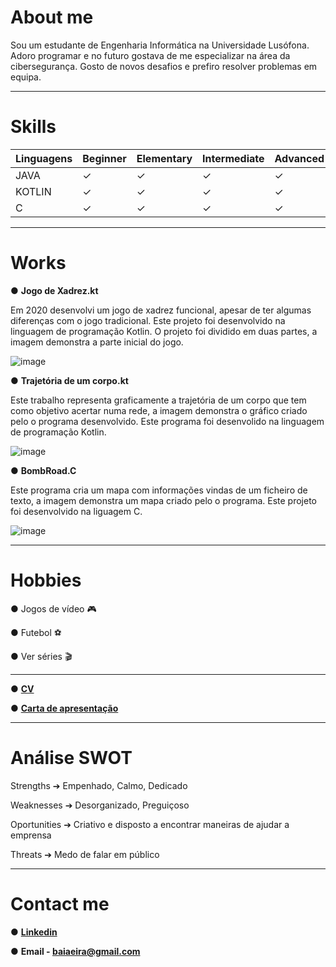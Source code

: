 # About me

Sou um estudante de Engenharia Informática na Universidade Lusófona. Adoro programar e no futuro gostava de me especializar na área da cibersegurança. Gosto de novos desafios e prefiro resolver problemas em equipa.


-----------
# Skills

|Linguagens |Beginner |Elementary |Intermediate |Advanced |Expert| 
|-----------|-----------|-----------|-----------|-----------|-----------|
|JAVA|✓ |✓ |✓ |✓ |  |
|KOTLIN|✓ |✓ |✓ |✓ |  |
|C|✓ |✓ |✓ |✓   |  |


-----------
# Works

● **Jogo de Xadrez.kt**

Em 2020 desenvolvi um jogo de xadrez funcional, apesar de ter algumas diferenças com o jogo tradicional. Este projeto foi desenvolvido na linguagem de programação Kotlin.
O projeto foi dividido em duas partes, a imagem demonstra a parte inicial do jogo.

![image](https://user-images.githubusercontent.com/77054565/113521600-63610a80-9592-11eb-8b40-5628938b1fa2.png)


● **Trajetória de um corpo.kt**

Este trabalho representa graficamente a trajetória de um corpo que tem como objetivo acertar numa rede, a imagem demonstra o gráfico criado pelo o programa desenvolvido.
Este programa foi desenvolido na linguagem de programação Kotlin.

![image](https://user-images.githubusercontent.com/77054565/113525002-551ee880-95aa-11eb-8e7f-ca6f49073a5c.png)

● **BombRoad.C**

Este programa cria um mapa com informações vindas de um ficheiro de texto, a imagem demonstra um mapa criado pelo o programa.
Este projeto foi desenvolvido na liguagem C.

![image](https://user-images.githubusercontent.com/77054565/120038230-d6b75380-bffa-11eb-83c2-f5a5d48fec6d.png)

-----------
# Hobbies

● Jogos de vídeo 🎮

● Futebol ⚽

● Ver séries 🎬

-----------
● **[CV](https://files.fm/down.php?cf&i=w7zk4kzku&n=CV+Rodrigo+Eira.pdf)**

● **[Carta de apresentação](https://files.fm/down.php?cf&i=hyjhyeb65&n=Carta+de+apresenta%C3%A7%C3%A3o.pdf)**

-----------
# Análise SWOT

Strengths ➔ Empenhado, Calmo, Dedicado

Weaknesses ➔ Desorganizado, Preguiçoso

Oportunities ➔ Criativo e disposto a encontrar maneiras de ajudar a emprensa

Threats ➔ Medo de falar em público

-----------
# Contact me

● **[Linkedin](https://www.linkedin.com/in/rodrigo-eira-7542811b3/)**

● **Email - baiaeira@gmail.com**


